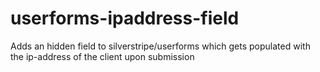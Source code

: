 # userforms-ipaddress-field
Adds an hidden field to silverstripe/userforms which gets populated with the ip-address of the client upon submission
